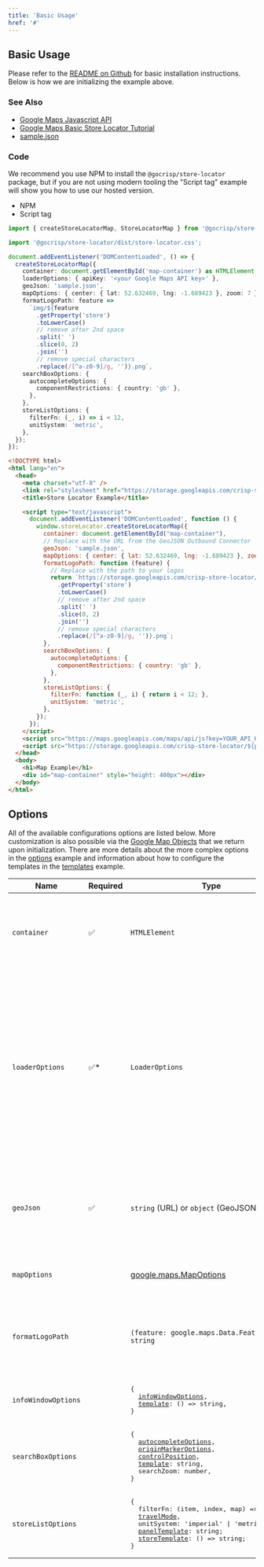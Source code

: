 ```yaml
---
title: 'Basic Usage'
href: '#'
---
```


## Basic Usage

Please refer to the [README on Github](https://github.com/gocrisp/store-locator) for basic installation instructions. Below is how we are initializing the example above.

### See Also

- [Google Maps Javascript API](https://developers.google.com/maps/documentation/javascript/overview)
- [Google Maps Basic Store Locator Tutorial](https://developers.google.com/codelabs/maps-platform/google-maps-simple-store-locator)
- [sample.json](sample.json)

### Code

We recommend you use NPM to install the `@gocrisp/store-locator` package, but if you are not using modern tooling the "Script tag" example will show you how to use our hosted version.

<div class="tabs-body">
  <ul class="nav nav-tabs tabs" role="tablist">
    <li class="nav-item" role="presentation">
      <a class="nav-link active" id="npm-tab" data-bs-toggle="tab" data-bs-target="#npm" type="button" role="tab" aria-controls="npm" aria-selected="true">NPM</a>
    </li>
    <li class="nav-item" role="presentation">
      <a class="nav-link" id="legacy-tab" data-bs-toggle="tab" data-bs-target="#legacy" type="button" role="tab" aria-controls="legacy" aria-selected="false">Script tag</a>
    </li>
  </ul>
  <div class="tab-content">
    <div class="tab-pane fade show active" id="npm" role="tabpanel" aria-labelledby="npm-tab">


```TypeScript
import { createStoreLocatorMap, StoreLocatorMap } from '@gocrisp/store-locator';

import '@gocrisp/store-locator/dist/store-locator.css';

document.addEventListener('DOMContentLoaded', () => {
  createStoreLocatorMap({
    container: document.getElementById('map-container') as HTMLElement,
    loaderOptions: { apiKey: '<your Google Maps API key>' },
    geoJson: 'sample.json',
    mapOptions: { center: { lat: 52.632469, lng: -1.689423 }, zoom: 7 },
    formatLogoPath: feature =>
      `img/${feature
        .getProperty('store')
        .toLowerCase()
        // remove after 2nd space
        .split(' ')
        .slice(0, 2)
        .join('')
        // remove special characters
        .replace(/[^a-z0-9]/g, '')}.png`,
    searchBoxOptions: {
      autocompleteOptions: {
        componentRestrictions: { country: 'gb' },
      },
    },
    storeListOptions: {
      filterFn: (_, i) => i < 12,
      unitSystem: 'metric',
    },
  });
});
```

</div>
<div class="tab-pane fade" id="legacy" role="tabpanel" aria-labelledby="legacy-tab">

```HTML
<!DOCTYPE html>
<html lang="en">
  <head>
    <meta charset="utf-8" />
    <link rel="stylesheet" href="https://storage.googleapis.com/crisp-store-locator/${package_version}/dist/store-locator.css" />
    <title>Store Locator Example</title>

    <script type="text/javascript">
      document.addEventListener('DOMContentLoaded', function () {
        window.storeLocator.createStoreLocatorMap({
          container: document.getElementById("map-container"),
          // Replace with the URL from the GeoJSON Outbound Connector
          geoJson: 'sample.json',
          mapOptions: { center: { lat: 52.632469, lng: -1.689423 }, zoom: 7 },
          formatLogoPath: function (feature) {
            // Replace with the path to your logos
            return `https://storage.googleapis.com/crisp-store-locator/${package_version}/static/img/${feature
              .getProperty('store')
              .toLowerCase()
              // remove after 2nd space
              .split(' ')
              .slice(0, 2)
              .join('')
              // remove special characters
              .replace(/[^a-z0-9]/g, '')}.png`;
          },
          searchBoxOptions: {
            autocompleteOptions: {
              componentRestrictions: { country: 'gb' },
            },
          },
          storeListOptions: {
            filterFn: function (_, i) { return i < 12; },
            unitSystem: 'metric',
          },
        });
      });
    </script>
    <script src="https://maps.googleapis.com/maps/api/js?key=YOUR_API_KEY&libraries=geometry,places"></script>
    <script src="https://storage.googleapis.com/crisp-store-locator/${package_version}/dist/store-locator.umd.js"></script>
  </head>
  <body>
    <h1>Map Example</h1>
    <div id="map-container" style="height: 400px"></div>
  </body>
</html>
```

</div>
</div>
</div>



## Options

All of the available configurations options are listed below. More customization is also possible via the [Google Map Objects](#objects) that we return upon initialization. There are more details about the more complex options in the [options](#options) example and information about how to configure the templates in the [templates](#templates) example.


<table class="table">
  <thead>
    <tr>
      <th>Name</th>
      <th>Required</th>
      <th>Type</th>
      <th>Description</th>
    </tr>
  </thead>
  <tbody>
    <tr>
      <td><code>container</code></td>
      <td>✅</td>
      <td><code>HTMLElement</code></td>
      <td>
        The element on the page where the map will go. It should have a height defined. This is the same container you'd call <code>new google.maps.Map(container)</code> with if you were initializing it directly.
      </td>
    </tr>
    <tr>
      <td><code>loaderOptions</code></td>
      <td>✅*</td>
      <td><code>LoaderOptions</code></td>
      <td>
        The options as defined for the <a href="https://www.npmjs.com/package/@googlemaps/js-api-loader">Google Maps Javascript API Loader</a>. We are requiring an <code>apiKey</code> be passed in. We are automatically including the "places" and "geometry" libraries, since they are necessary for the functionality in this component, but this can be easily overridden here.
        <br/><br/>
        *This is required unless you are pre-loading the google maps library. If you omit it in that case, the streetview not be shown in the <code>InfoWindow</code>.
      </td>
    </tr>
    <tr>
      <td><code>geoJson</code></td>
      <td>✅</td>
      <td><code>string</code> (URL) or <code>object</code> (GeoJSON)</td>
      <td>
        This will usually be the URL of a GeoJSON file or endpoint. This is where you will put the <code>URL</code> from the outbound connector. If you need more control over what is getting passed in, you can pass a JSON object in here with the GeoJSON.
      </td>
    </tr>
    <tr>
      <td><code>mapOptions</code></td>
      <td></td>
      <td>
        <a href="https://developers.google.com/maps/documentation/javascript/reference/map#MapOptions">google.maps.MapOptions</a>
      </td>
      <td>
        By default we are including a <code>center</code> at the middle of the United States and a <code>zoom</code> of 4.
      </td>
    </tr>
    <tr>
      <td><code>formatLogoPath</code></td>
      <td></td>
      <td><code>(feature: google.maps.Data.Feature) => string</code></td>
      <td>
        This method will be used to determine how to include an image based on store name in the <code>feature</code> object. You will usually want to remove spaces, add a folder and a file extension, etc. See example above.
      </td>
    </tr>
    <tr>
      <td><code>infoWindowOptions</code></td>
      <td></td>
      <td><pre>
{
  <a href="https://developers.google.com/maps/documentation/javascript/reference/info-window?hl=en#InfoWindowOptions">infoWindowOptions</a>,
  <a href="#templates">template</a>: () => string,
}</pre>
      </td>
      <td>
        These options define how the "info window" is displayed when you click on a map marker.
      </td>
    </tr>
    <tr>
      <td><code>searchBoxOptions</code></td>
      <td></td>
      <td><pre>
{
  <a href="https://developers.google.com/maps/documentation/javascript/places-autocomplete?hl=en#add-autocomplete">autocompleteOptions</a>,
  <a href="https://developers.google.com/maps/documentation/javascript/markers?hl=en#add">originMarkerOptions</a>,
  <a href="https://developers.google.com/maps/documentation/javascript/controls?hl=en#ControlPositioning">controlPosition</a>,
  <a href="#templates">template</a>: string,
  searchZoom: number,
}</pre>
      </td>
      <td>
        This will let you configure how the search box in the upper right corner will be displayed.
      </td>
    </tr>
    <tr>
      <td><code>storeListOptions</code></td>
      <td></td>
      <td><pre>
{
  filterFn: (item, index, map) => boolean;
  <a href="https://developers.google.com/maps/documentation/distance-matrix/overview?hl=en#travel_modes">travelMode</a>,
  unitSystem: 'imperial' | 'metric',
  <a href="#templates">panelTemplate</a>: string;
  <a href="#templates">storeTemplate</a>: () => string;
}</pre>
      </td>
      <td>
        This will define how the results are calculated and how the results are displayed in the left panel when searching.
      </td>
    </tr>
  </tbody>
</table>
